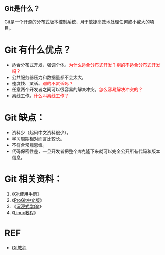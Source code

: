 


## Git是什么？

Git是一个开源的分布式版本控制系统，用于敏捷高效地处理任何或小或大的项目。

# Git 有什么优点？

  * 适合分布式开发，强调个体。<span style="color:red;">为什么适合分布式开发？别的不适合分布式开发吗？</span>
  * 公共服务器压力和数据量都不会太大。
  * 速度快、灵活。<span style="color:red;">别的不灵活吗？</span>
  * 任意两个开发者之间可以很容易的解决冲突。<span style="color:red;">怎么容易解决冲突的？</span>
  * 离线工作。<span style="color:red;">什么叫离线工作？</span>

# Git 缺点：

  * 资料少（起码中文资料很少）。
  * 学习周期相对而言比较长。
  * 不符合常规思维。
  * 代码保密性差，一旦开发者把整个库克隆下来就可以完全公开所有代码和版本信息。

# Git 相关资料：


  1. 《[Git使用手册](https://www.w3cschool.cn/isrekq/)》
  2. 《[ProGit中文版](https://www.w3cschool.cn/progitch/)》
  3. 《[沉浸式学Git](https://www.w3cschool.cn/evlyt8/)》
  4. 《[Linux教程](https://www.w3cschool.cn/linux/)》


# REF

- [Git教程](https://www.w3cschool.cn/git/)
